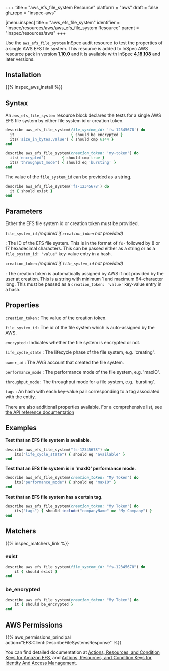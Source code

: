 +++
title = "aws_efs_file_system Resource"
platform = "aws"
draft = false
gh_repo = "inspec-aws"

[menu.inspec]
title = "aws_efs_file_system"
identifier = "inspec/resources/aws/aws_efs_file_system Resource"
parent = "inspec/resources/aws"
+++

Use the `aws_efs_file_system` InSpec audit resource to test the properties of a single AWS EFS file system.
This resource is added to InSpec AWS resource pack in version **[1.10.0](https://github.com/inspec/inspec-aws/releases/tag/v1.10.0)** and it is available with InSpec **[4.18.108](https://github.com/inspec/inspec/releases/tag/v4.18.108)** and later versions. 

## Installation

{{% inspec_aws_install %}}

## Syntax

An `aws_efs_file_system` resource block declares the tests for a single AWS EFS file system by either file system id or creation token.

```ruby
describe aws_efs_file_system(file_system_id: 'fs-12345678') do
  it                         { should be_encrypted }
  its('size_in_bytes.value') { should cmp 6144 }
end
```

```ruby
describe aws_efs_file_system(creation_token: 'my-token') do
  its('encrypted')       { should cmp true }
  its('throughput_mode') { should eq 'bursting' }
end
```

The value of the `file_system_id` can be provided as a string.  

```ruby
describe aws_efs_file_system('fs-12345678') do
  it { should exist }
end
```

## Parameters

Either the EFS file system id or creation token must be provided.

`file_system_id` _(required if `creation_token` not provided)_

: The ID of the EFS file system. This is in the format of `fs-` followed by 8 or 17 hexadecimal characters.
  This can be passed either as a string or as a `file_system_id: 'value'` key-value entry in a hash.

`creation_token` _(required if `file_system_id` not provided)_

: The creation token is automatically assigned by AWS if not provided by the user at creation. 
  This is a string with minimum 1 and maximum 64-character long.
  This must be passed as a `creation_token: 'value'` key-value entry in a hash.

## Properties

`creation_token`
: The value of the creation token.

`file_system_id`
: The id of the file system which is auto-assigned by the AWS.

`encrypted`
: Indicates whether the file system is encrypted or not.

`life_cycle_state`
: The lifecycle phase of the file system, e.g. 'creating'.

`owner_id`
: The AWS account that created the file system.

`performance_mode`
: The performance mode of the file system, e.g. 'maxIO'.

`throughput_mode`
: The throughput mode for a file system, e.g. 'bursting'.

`tags`
: An hash with each key-value pair corresponding to a tag associated with the entity.

There are also additional properties available. For a comprehensive list, see [the API reference documentation](https://docs.aws.amazon.com/efs/latest/ug/API_FileSystemDescription.html)

## Examples

**Test that an EFS file system is available.**

```ruby
describe aws_efs_file_system("fs-12345678") do
    its("life_cycle_state") { should eq 'available' }
end
```


**Test that an EFS file system is in 'maxIO' performance mode.**

```ruby
describe aws_efs_file_system(creation_token: "My Token") do
    its("performance_mode") { should eq "maxIO" }
end
```

**Test that an EFS file system has a certain tag.**

```ruby
describe aws_efs_file_system(creation_token: "My Token") do
    its("tags") { should include("companyName" => "My Company") }
end
```

## Matchers

{{% inspec_matchers_link %}}


### exist

```ruby
describe aws_efs_file_system(file_system_id: "fs-12345678") do
    it { should exist }
end
```

### be_encrypted

```ruby
describe aws_efs_file_system(creation_token: "My Token") do
    it { should be_encrypted }
end
```

## AWS Permissions

{{% aws_permissions_principal action="EFS:Client:DescribeFileSystemsResponse" %}}

You can find detailed documentation at [Actions, Resources, and Condition Keys for Amazon EFS](https://docs.aws.amazon.com/IAM/latest/UserGuide/list_amazonelasticfilesystem.html), and [Actions, Resources, and Condition Keys for Identity And Access Management](https://docs.aws.amazon.com/IAM/latest/UserGuide/list_identityandaccessmanagement.html).
